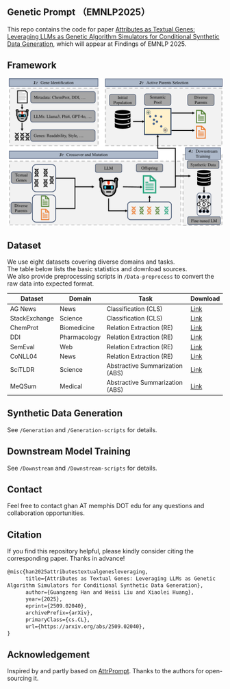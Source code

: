 ## Genetic Prompt （EMNLP2025）
This repo contains the code for paper [Attributes as Textual Genes: Leveraging LLMs as Genetic Algorithm Simulators for Conditional Synthetic Data Generation](https://arxiv.org/abs/2509.02040), which will appear at Findings of EMNLP 2025. 

## Framework
![Geneticprompt](Framework.png)

## Dataset

We use eight datasets covering diverse domains and tasks.  
The table below lists the basic statistics and download sources.  
We also provide preprocessing scripts in `/Data-preprocess` to convert the raw data into expected format.

| Dataset | Domain | Task | Download |
|----------|---------|-------|-----------|
| AG News | News | Classification (CLS) | [Link](https://huggingface.co/datasets/yyu/agnews-attrprompt) |
| StackExchange | Science | Classification (CLS) | [Link](https://huggingface.co/datasets/yyu/stackexchange-attrprompt) |
| ChemProt | Biomedicine | Relation Extraction (RE) | [Link](https://huggingface.co/datasets/AdaptLLM/ChemProt) |
| DDI | Pharmacology | Relation Extraction (RE) | [Link](https://github.com/isegura/DDICorpus) |
| SemEval | Web | Relation Extraction (RE) | [Link](https://huggingface.co/datasets/SemEvalWorkshop/sem_eval_2010_task_8) |
| CoNLL04 | News | Relation Extraction (RE) | [Link](https://huggingface.co/datasets/DFKI-SLT/conll04) |
| SciTLDR | Science | Abstractive Summarization (ABS) | [Link](https://github.com/allenai/scitldr/tree/master/SciTLDR-Data) |
| MeQSum | Medical | Abstractive Summarization (ABS) | [Link](https://github.com/abachaa/MeQSum) |

## Synthetic Data Generation

See `/Generation` and `/Generation-scripts` for details.

## Downstream Model Training

See `/Downstream` and `/Downstream-scripts` for details.

## Contact
Feel free to contact ghan AT memphis DOT edu for any questions and collaboration opportunities.

## Citation
If you find this repository helpful, please kindly consider citing the corresponding paper. Thanks in advance!

```
@misc{han2025attributestextualgenesleveraging,
      title={Attributes as Textual Genes: Leveraging LLMs as Genetic Algorithm Simulators for Conditional Synthetic Data Generation}, 
      author={Guangzeng Han and Weisi Liu and Xiaolei Huang},
      year={2025},
      eprint={2509.02040},
      archivePrefix={arXiv},
      primaryClass={cs.CL},
      url={https://arxiv.org/abs/2509.02040}, 
}
```

## Acknowledgement

Inspired by and partly based on [AttrPrompt](https://github.com/yueyu1030/AttrPrompt). Thanks to the authors for open-sourcing it.




